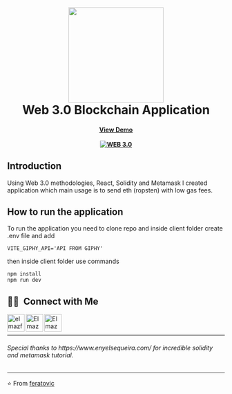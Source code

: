

<h1 align="center">
   <img align='center' src="https://media2.giphy.com/media/0o4evoAXOcaQTPSBWM/giphy.gif?cid=ecf05e47xn7l9aizu08ayyx1d6ogjlogwwkdb62ku4vsd1gs&rid=giphy.gif&ct=s" width="220"> 
  <br />
  Web 3.0 Blockchain Application
</h1>

<h4 align="center">
  <a href="https://crypto-lovat.vercel.app/">
      View Demo
      <br /><br />
      <img align="center" alt="WEB 3.0" src="https://www.elmazferatovic.me/images/crypto.jpg"  />
  </a>
</h4>


## Introduction

Using Web 3.0 methodologies, React, Solidity and Metamask l created application which main usage is to send eth (ropsten) with low gas fees.

## How to run the application
To run the application you need to clone repo and inside client folder create .env file and add 

```
VITE_GIPHY_API='API FROM GIPHY'
```
then inside client folder use commands

```
npm install
npm run dev
```



## 🤝🏻 &nbsp;Connect with Me

[<img align="left" alt="elmazferatovic.me" width="40" src="https://freepngimg.com/thumb/world_wide_web/24850-9-world-wide-web-clipart.png"/>][website]
[<img align="left" alt="Elmaz Feratovic | LinkedIn" width="40" src="https://upload.wikimedia.org/wikipedia/commons/thumb/c/ca/LinkedIn_logo_initials.png/640px-LinkedIn_logo_initials.png" />][linkedin]
[<img align="left" alt="Elmaz Feratovic |  Instagram" width="40" src="https://upload.wikimedia.org/wikipedia/commons/thumb/e/e7/Instagram_logo_2016.svg/768px-Instagram_logo_2016.svg.png" />][instagram]
 
 <br/>
 <br/>
 
---

<h6> Special thanks to https://www.enyelsequeira.com/ for incredible solidity and metamask tutorial. </h6>
 
---

⭐️ From [feratovic](https://github.com/feratovic)

[website]: https://www.elmazferatovic.me/en
[instagram]: https://www.instagram.com/elmazferatovic/
[linkedin]: https://www.linkedin.com/in/elmaz-feratovic-22892b160/

